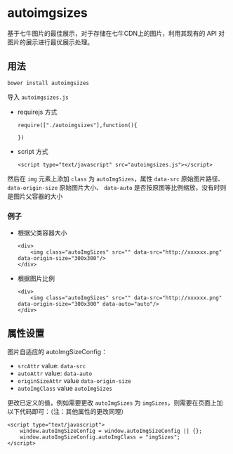 # autoimgsizes
基于七牛图片的最佳展示，对于存储在七牛CDN上的图片，利用其现有的 API 对图片的展示进行最优展示处理。

## 用法
```
bower install autoimgsizes
```

导入 `autoimgsizes.js` 

- requirejs 方式
	
	```
	require(["./autoimgsizes"],function(){
		
	})
	```
	
- script 方式

	```
    <script type="text/javascript" src="autoimgsizes.js"></script>
	```

然后在 `img` 元素上添加 `class` 为 `autoImgSizes`，属性 `data-src` 原始图片路径、`data-origin-size` 原始图片大小、 `data-auto` 是否按原图等比例缩放，没有时则是图片父容器的大小

### 例子

- 根据父类容器大小 

	```
	<div>
		<img class="autoImgSizes" src="" data-src="http://xxxxxx.png" data-origin-size="300x300"/>
	</div>
	```
- 根据图片比例

	```
	<div>
		<img class="autoImgSizes" src="" data-src="http://xxxxxx.png" data-origin-size="300x300" data-auto="auto"/>
	</div>
	```
	

## 属性设置
图片自适应的 autoImgSizeConfig：

- `srcAttr` value: `data-src`
- `autoAttr` value: `data-auto`
- `originSizeAttr` value `data-origin-size`
- `autoImgClass` value `autoImgSizes`

更改已定义的值，例如需要更改 `autoImgSizes` 为 `imgSizes`，则需要在页面上加以下代码即可：（注：其他属性的更改同理）

```
<script type="text/javascript">
	window.autoImgSizeConfig = window.autoImgSizeConfig || {};
	window.autoImgSizeConfig.autoImgClass = "imgSizes";
</script>
```
